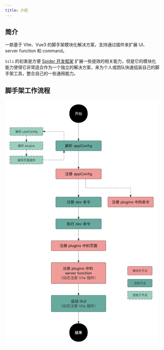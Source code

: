 ```yaml
---
title: 介绍
---
```


## 简介

一款基于 Vite、Vue3 的脚手架模块化解决方案，支持通过插件来扩展 UI、server function 和 command。

`Sili` 的初衷是方便 [Spider 开发框架](https://sky.sankuai.com/docs/nibfe/spider/) 扩展一些提效的相关能力，但是它的模块化能力使得它非常适合作为一个独立的解决方案，来为个人或团队快速组装自己的脚手架工具，整合自己的一些通用能力。

## 脚手架工作流程

<img src="./images/function.png" width="500" />